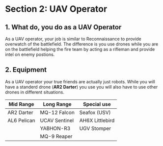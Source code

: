# Section 2: UAV Operator

## 1. What do, you do as a UAV Operator

As a UAV operator, your job is similar to Reconnaissance to provide overwatch of the battlefield. The difference is you use drones while you are on the battlefield helping the fire team by acting as a rifleman and provide intel on enemy postions.

## 2. Equipment

As a UAV operator your true friends are actually just robots. While you will have a standerd drone (**AR2 Darter**) you use you will also have to use other drones in different situations.

| Mid Range  | Long Range        | Special use       | 
|------------|-------------------|-------------------|
| AR2 Darter | MQ-12 Falcon      | Seafox (USV)      |  
| AL6 Pelican| UCAV Sentinel     | AH6X Littlebird   |
|            | YABHON-R3         | UGV Stomper       | 
|            | MQ-9 Reaper       |                   |

